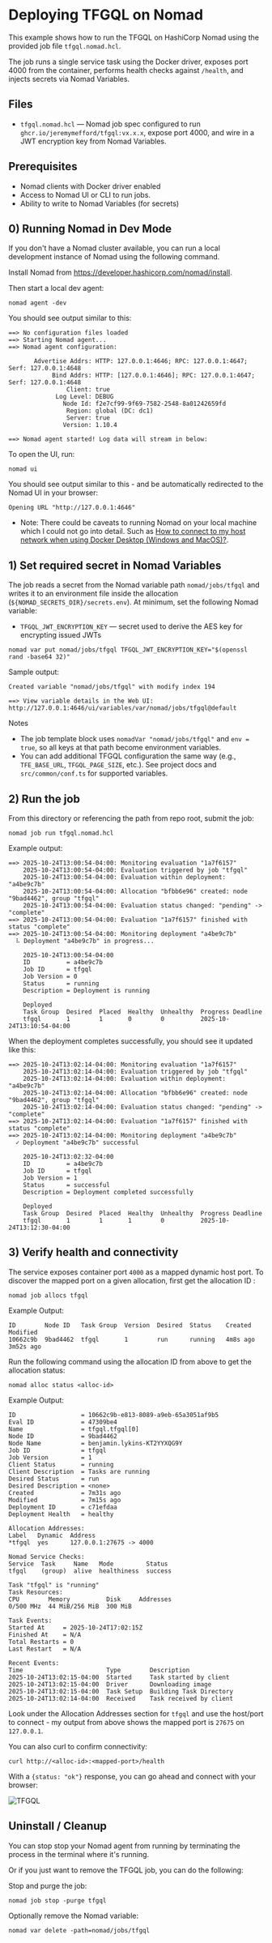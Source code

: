 # Deploying TFGQL on Nomad

This example shows how to run the TFGQL on HashiCorp Nomad using the provided job file `tfgql.nomad.hcl`.

The job runs a single service task using the Docker driver, exposes port 4000 from the container, performs health checks against `/health`, and injects secrets via Nomad Variables.

## Files

- `tfgql.nomad.hcl` — Nomad job spec configured to run `ghcr.io/jeremymefford/tfgql:vx.x.x`, expose port 4000, and wire in a JWT encryption key from Nomad Variables.

## Prerequisites

- Nomad clients with Docker driver enabled
- Access to Nomad UI or CLI to run jobs. 
- Ability to write to Nomad Variables (for secrets)

## 0) Running Nomad in Dev Mode

If you don't have a Nomad cluster available, you can run a local development instance of Nomad using the following command. 

Install Nomad from https://developer.hashicorp.com/nomad/install.

Then start a local dev agent: 

```
nomad agent -dev
```

You should see output similar to this:

```
==> No configuration files loaded
==> Starting Nomad agent...
==> Nomad agent configuration:

       Advertise Addrs: HTTP: 127.0.0.1:4646; RPC: 127.0.0.1:4647; Serf: 127.0.0.1:4648
            Bind Addrs: HTTP: [127.0.0.1:4646]; RPC: 127.0.0.1:4647; Serf: 127.0.0.1:4648
                Client: true
             Log Level: DEBUG
               Node Id: f2e7cf99-9f69-7582-2548-8a01242659fd
                Region: global (DC: dc1)
                Server: true
               Version: 1.10.4

==> Nomad agent started! Log data will stream in below:
```

To open the UI, run: 

```
nomad ui
```

You should see output similar to this - and be automatically redirected to the Nomad UI in your browser:

```
Opening URL "http://127.0.0.1:4646"
```

* Note: There could be caveats to running Nomad on your local machine which I could not go into detail. Such as [How to connect to my host network when using Docker Desktop (Windows and MacOS)?](https://developer.hashicorp.com/nomad/docs/faq#q-how-to-connect-to-my-host-network-when-using-docker-desktop-windows-and-macos). 


## 1) Set required secret in Nomad Variables

The job reads a secret from the Nomad variable path `nomad/jobs/tfgql` and writes it to an environment file inside the allocation (`${NOMAD_SECRETS_DIR}/secrets.env`). At minimum, set the following Nomad variable:

- `TFGQL_JWT_ENCRYPTION_KEY` — secret used to derive the AES key for encrypting issued JWTs

```
nomad var put nomad/jobs/tfgql TFGQL_JWT_ENCRYPTION_KEY="$(openssl rand -base64 32)"
```

Sample output:

```
Created variable "nomad/jobs/tfgql" with modify index 194

==> View variable details in the Web UI: http://127.0.0.1:4646/ui/variables/var/nomad/jobs/tfgql@default
```

Notes
- The job template block uses `nomadVar "nomad/jobs/tfgql"` and `env = true`, so all keys at that path become environment variables.
- You can add additional TFGQL configuration the same way (e.g., `TFE_BASE_URL`, `TFGQL_PAGE_SIZE`, etc.). See project docs and `src/common/conf.ts` for supported variables.

## 2) Run the job

From this directory or referencing the path from repo root, submit the job:

```
nomad job run tfgql.nomad.hcl
```

Example output:

```
==> 2025-10-24T13:00:54-04:00: Monitoring evaluation "1a7f6157"
    2025-10-24T13:00:54-04:00: Evaluation triggered by job "tfgql"
    2025-10-24T13:00:54-04:00: Evaluation within deployment: "a4be9c7b"
    2025-10-24T13:00:54-04:00: Allocation "bfbb6e96" created: node "9bad4462", group "tfgql"
    2025-10-24T13:00:54-04:00: Evaluation status changed: "pending" -> "complete"
==> 2025-10-24T13:00:54-04:00: Evaluation "1a7f6157" finished with status "complete"
==> 2025-10-24T13:00:54-04:00: Monitoring deployment "a4be9c7b"
  ⠧ Deployment "a4be9c7b" in progress...
    
    2025-10-24T13:00:54-04:00
    ID          = a4be9c7b
    Job ID      = tfgql
    Job Version = 0
    Status      = running
    Description = Deployment is running
    
    Deployed
    Task Group  Desired  Placed  Healthy  Unhealthy  Progress Deadline
    tfgql       1        1       0        0          2025-10-24T13:10:54-04:00
```

When the deployment completes successfully, you should see it updated like this:

```
==> 2025-10-24T13:02:14-04:00: Monitoring evaluation "1a7f6157"
    2025-10-24T13:02:14-04:00: Evaluation triggered by job "tfgql"
    2025-10-24T13:02:14-04:00: Evaluation within deployment: "a4be9c7b"
    2025-10-24T13:02:14-04:00: Allocation "bfbb6e96" created: node "9bad4462", group "tfgql"
    2025-10-24T13:02:14-04:00: Evaluation status changed: "pending" -> "complete"
==> 2025-10-24T13:02:14-04:00: Evaluation "1a7f6157" finished with status "complete"
==> 2025-10-24T13:02:14-04:00: Monitoring deployment "a4be9c7b"
  ✓ Deployment "a4be9c7b" successful
    
    2025-10-24T13:02:32-04:00
    ID          = a4be9c7b
    Job ID      = tfgql
    Job Version = 1
    Status      = successful
    Description = Deployment completed successfully
    
    Deployed
    Task Group  Desired  Placed  Healthy  Unhealthy  Progress Deadline
    tfgql       1        1       1        0          2025-10-24T13:12:30-04:00
```


## 3) Verify health and connectivity

The service exposes container port `4000` as a mapped dynamic host port. To discover the mapped port on a given allocation, first get the allocation ID :

```
nomad job allocs tfgql
```

Example Output:

```
ID        Node ID   Task Group  Version  Desired  Status    Created    Modified
10662c9b  9bad4462  tfgql       1        run      running   4m8s ago   3m52s ago
```

Run the following command using the allocation ID from above to get the allocation status:

```
nomad alloc status <alloc-id>
```

Example Output:

```
ID                  = 10662c9b-e813-8089-a9eb-65a3051af9b5
Eval ID             = 47309be4
Name                = tfgql.tfgql[0]
Node ID             = 9bad4462
Node Name           = benjamin.lykins-KT2YYXQG9Y
Job ID              = tfgql
Job Version         = 1
Client Status       = running
Client Description  = Tasks are running
Desired Status      = run
Desired Description = <none>
Created             = 7m31s ago
Modified            = 7m15s ago
Deployment ID       = c71efdaa
Deployment Health   = healthy

Allocation Addresses:
Label   Dynamic  Address
*tfgql  yes      127.0.0.1:27675 -> 4000

Nomad Service Checks:
Service  Task     Name   Mode         Status
tfgql    (group)  alive  healthiness  success

Task "tfgql" is "running"
Task Resources:
CPU        Memory          Disk     Addresses
0/500 MHz  44 MiB/256 MiB  300 MiB  

Task Events:
Started At     = 2025-10-24T17:02:15Z
Finished At    = N/A
Total Restarts = 0
Last Restart   = N/A

Recent Events:
Time                       Type        Description
2025-10-24T13:02:15-04:00  Started     Task started by client
2025-10-24T13:02:15-04:00  Driver      Downloading image
2025-10-24T13:02:15-04:00  Task Setup  Building Task Directory
2025-10-24T13:02:14-04:00  Received    Task received by client
```


Look under the Allocation Addresses section for `tfgql` and use the host/port to connect - my output from above shows the mapped port is `27675` on `127.0.0.1`. 

You can also curl to confirm connectivity:

```
curl http://<alloc-id>:<mapped-port>/health
```

With a `{status: "ok"}` response, you can go ahead and connect with your browser: 

![TFGQL](img/browser.png)

## Uninstall / Cleanup

You can stop stop your Nomad agent from running by terminating the process in the terminal where it's running.

Or if you just want to remove the TFGQL job, you can do the following:

Stop and purge the job:

```
nomad job stop -purge tfgql
```

Optionally remove the Nomad variable:

```
nomad var delete -path=nomad/jobs/tfgql
```
